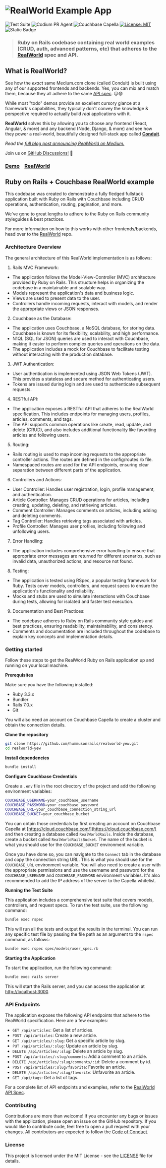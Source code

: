 # ![RealWorld Example App](realworld_readme_banner.png)

![Test Suite](https://github.com/hummusonrails/realworld-yew/actions/workflows/run-tests.yml/badge.svg)
![Codium PR Agent](https://img.shields.io/badge/CodiumAI_PR_Agent-Active-blue)
![Couchbase Capella](https://img.shields.io/badge/Couchbase_Capella-Enabled-red)
[![License: MIT](https://cdn.prod.website-files.com/5e0f1144930a8bc8aace526c/65dd9eb5aaca434fac4f1c34_License-MIT-blue.svg)](/LICENSE)
![Static Badge](https://img.shields.io/badge/Code_of_Conduct-Contributor_Covenant-violet.svg)



> ### Ruby on Rails codebase containing real world examples (CRUD, auth, advanced patterns, etc) that adheres to the [RealWorld](https://github.com/gothinkster/realworld) spec and API.

## What is RealWorld?

See how the *exact* same Medium.com clone (called Conduit) is built using any of our supported frontends and backends. Yes, you can mix and match them, because they all adhere to the same [API spec](https://realworld-docs.netlify.app/docs/specs/backend-specs/introduction). 😮😎

While most "todo" demos provide an excellent cursory glance at a framework's capabilities, they typically don't convey the knowledge & perspective required to actually build _real_ applications with it.

**RealWorld** solves this by allowing you to choose any frontend (React, Angular, & more) and any backend (Node, Django, & more) and see how they power a real-world, beautifully designed full-stack app called [**Conduit**](https://conduit.realworld.how).

_Read the [full blog post announcing RealWorld on Medium.](https://medium.com/@ericsimons/introducing-realworld-6016654d36b5)_

Join us on [GitHub Discussions!](https://github.com/gothinkster/realworld/discussions) 🎉

### [Demo](https://demo.realworld.io/)&nbsp;&nbsp;&nbsp;&nbsp;[RealWorld](https://github.com/gothinkster/realworld)

## Ruby on Rails + Couchbase RealWorld example

This codebase was created to demonstrate a fully fledged fullstack application built with Ruby on Rails with Couchbase including CRUD operations, authentication, routing, pagination, and more.

We've gone to great lengths to adhere to the Ruby on Rails community styleguides & best practices.

For more information on how to this works with other frontends/backends, head over to the [RealWorld](https://github.com/gothinkster/realworld) repo.

### Architecture Overview

The general architecture of this RealWorld implementation is as follows:

1. Rails MVC Framework:

* The application follows the Model-View-Controller (MVC) architecture provided by Ruby on Rails. This structure helps in organizing the codebase in a maintainable and scalable way.
* Models represent the application's data and business logic.
* Views are used to present data to the user.
* Controllers handle incoming requests, interact with models, and render the appropriate views or JSON responses.

2. Couchbase as the Database:

* The application uses Couchbase, a NoSQL database, for storing data. Couchbase is known for its flexibility, scalability, and high performance.
* N1QL (SQL for JSON) queries are used to interact with Couchbase, making it easier to perform complex queries and operations on the data.
* The application includes a mock for Couchbase to facilitate testing without interacting with the production database.

3. JWT Authentication:

* User authentication is implemented using JSON Web Tokens (JWT). This provides a stateless and secure method for authenticating users.
* Tokens are issued during login and are used to authenticate subsequent requests.

4. RESTful API:

* The application exposes a RESTful API that adheres to the RealWorld specification. This includes endpoints for managing users, profiles, articles, comments, and tags.
* The API supports common operations like create, read, update, and delete (CRUD), and also includes additional functionality like favoriting articles and following users.

5. Routing:

* Rails routing is used to map incoming requests to the appropriate controller actions. The routes are defined in the config/routes.rb file.
* Namespaced routes are used for the API endpoints, ensuring clear separation between different parts of the application.

6. Controllers and Actions:

* User Controller: Handles user registration, login, profile management, and authentication.
* Article Controller: Manages CRUD operations for articles, including creating, updating, deleting, and retrieving articles.
* Comment Controller: Manages comments on articles, including adding and deleting comments.
* Tag Controller: Handles retrieving tags associated with articles.
* Profile Controller: Manages user profiles, including following and unfollowing users.

7. Error Handling:

* The application includes comprehensive error handling to ensure that appropriate error messages are returned for different scenarios, such as invalid data, unauthorized actions, and resource not found.

8. Testing:

* The application is tested using RSpec, a popular testing framework for Ruby. Tests cover models, controllers, and request specs to ensure the application's functionality and reliability.
* Mocks and stubs are used to simulate interactions with Couchbase during tests, allowing for isolated and faster test execution.

9. Documentation and Best Practices:

* The codebase adheres to Ruby on Rails community style guides and best practices, ensuring readability, maintainability, and consistency.
* Comments and documentation are included throughout the codebase to explain key concepts and implementation details.

### Getting started

Follow these steps to get the RealWorld Ruby on Rails application up and running on your local machine.

**Prerequisites**

Make sure you have the following installed:

* Ruby 3.3.x
* Bundler
* Rails 7.0.x
* Git

You will also need an account on Couchbase Capella to create a cluster and obtain the connection details.

**Clone the repository**

```bash
git clone https://github.com/hummusonrails/realworld-yew.git
cd realworld-yew
```

**Install dependencies**

```bash
bundle install
```

**Configure Couchbase Credentials**

Create a `.env` file in the root directory of the project and add the following environment variables:

```bash
COUCHBASE_USERNAME=your_couchbase_username
COUCHBASE_PASSWORD=your_couchbase_password
COUCHBASE_URL=your_couchbase_connection_string_url
COUCHBASE_BUCKET=your_couchbase_bucket
```

You can obtain those credentials by first creating an account on Couchbase Capella at [https://cloud.couchbase.com/](https://cloud.couchbase.com/) and then creating a database called `RealWorldRails`. Inside the database, create a bucket called `RealWorldRailsBucket`. The name of the bucket is what you should use for the `COUCHBASE_BUCKET` environment variable.

Once you have done so, you can navigate to the `Connect` tab in the database and copy the connection string URL. This is what you should use for the `COUCHBASE_URL` environment variable. You will also need to create a user with the appropriate permissions and use the username and password for the `COUCHBASE_USERNAME` and `COUCHBASE_PASSWORD` environment variables. It's also recommended to add the IP address of the server to the Capella whitelist.

**Running the Test Suite**

This application includes a comprehensive test suite that covers models, controllers, and request specs. To run the test suite, use the following command:

```bash
bundle exec rspec
```

This will run all the tests and output the results in the terminal. You can run any specific test file by passing the file path as an argument to the `rspec` command, as follows:

```bash
bundle exec rspec spec/models/user_spec.rb
```

**Starting the Application**

To start the application, run the following command:

```bash
bundle exec rails server
```

This will start the Rails server, and you can access the application at [http://localhost:3000](http://localhost:3000).

### API Endpoints

The application exposes the following API endpoints that adhere to the RealWorld specification. Here are a few examples:

* `GET /api/articles`: Get a list of articles.
* `POST /api/articles`: Create a new article.
* `GET /api/articles/:slug`: Get a specific article by slug.
* `PUT /api/articles/:slug`: Update an article by slug.
* `DELETE /api/articles/:slug`: Delete an article by slug.
* `POST /api/articles/:slug/comments`: Add a comment to an article.
* `DELETE /api/articles/:slug/comments/:id`: Delete a comment by id.
* `POST /api/articles/:slug/favorite`: Favorite an article.
* `DELETE /api/articles/:slug/favorite`: Unfavorite an article.
* `GET /api/tags`: Get a list of tags.

For a complete list of API endpoints and examples, refer to the [RealWorld API Spec](https://realworld-docs.netlify.app/docs/specs/backend-specs/introduction).

### Contributing

Contributions are more than welcome! If you encounter any bugs or issues with the application, please open an issue on the GitHub repository. If you would like to contribute code, feel free to open a pull request with your changes. All contributors are expected to follow the [Code of Conduct](CODE_OF_CONDUCT.md).

### License

This project is licensed under the MIT License - see the [LICENSE](LICENSE) file for details.